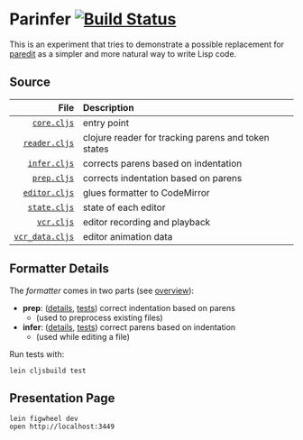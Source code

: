 # Parinfer [![Build Status](https://travis-ci.org/shaunlebron/parinfer.svg?branch=master)](https://travis-ci.org/shaunlebron/parinfer)

This is an experiment that tries to demonstrate a possible replacement for
[paredit] as a simpler and more natural way to write Lisp code.

[paredit]:http://danmidwood.com/content/2014/11/21/animated-paredit.html

## Source

| File  | Description  |
|------:|:-------------|
| [`core.cljs`] | entry point |
| [`reader.cljs`] | clojure reader for tracking parens and token states |
| [`infer.cljs`] | corrects parens based on indentation |
| [`prep.cljs`] | corrects indentation based on parens |
| [`editor.cljs`] | glues formatter to CodeMirror |
| [`state.cljs`] | state of each editor |
| [`vcr.cljs`] | editor recording and playback |
| [`vcr_data.cljs`] | editor animation data |

[`core.cljs`]:src/parinfer/core.cljs
[`reader.cljs`]:src/parreader/reader.cljs
[`infer.cljs`]:src/parinfer/infer.cljs
[`prep.cljs`]:src/parprep/prep.cljs
[`editor.cljs`]:src/parinfer/editor.cljs
[`state.cljs`]:src/parinfer/state.cljs
[`vcr.cljs`]:src/parinfer/vcr.cljs
[`vcr_data.cljs`]:src/parinfer/vcr_data.cljs

## Formatter Details

The _formatter_ comes in two parts (see [overview]):

- __prep__: ([details][prep-details], [tests][prep-tests]) correct indentation based on parens 
  - (used to preprocess existing files)
- __infer__: ([details][infer-details], [tests][infer-tests]) correct parens based on indentation 
  - (used while editing a file)

[overview]:doc/overview.md
[prep-details]:doc/prep-details.md
[prep-tests]:doc/prep-tests.md
[infer-details]:doc/infer-details.md
[infer-tests]:doc/infer-tests.md

Run tests with:

```
lein cljsbuild test
```

## Presentation Page

```
lein figwheel dev
open http://localhost:3449
```
